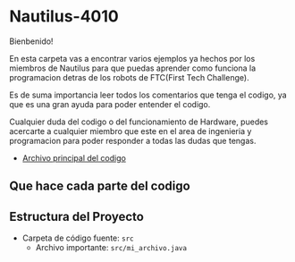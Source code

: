 # Nautilus-4010

Bienbenido! 

En esta carpeta vas a encontrar varios ejemplos ya hechos por los miembros de Nautilus para que puedas aprender como funciona la programacion detras de los robots de FTC(First Tech Challenge).

Es de suma importancia leer todos los comentarios que tenga el codigo, ya que es una gran ayuda para poder entender el codigo.

Cualquier duda del codigo o del funcionamiento de Hardware, puedes acercarte a cualquier miembro que este en el area de ingenieria y programacion para poder responder a todas las dudas que tengas.

- [Archivo principal del codigo](src/main/java/arg/firstinspires/ftc/teamcode/TeleOpRobot.java)
## Que hace cada parte del codigo

## Estructura del Proyecto

- Carpeta de código fuente: `src`
  - Archivo importante: `src/mi_archivo.java`
